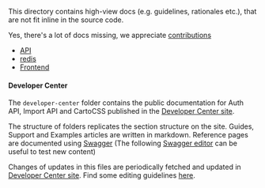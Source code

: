 This directory contains high-view docs (e.g. guidelines, rationales etc.), that are not fit inline in the source code.

Yes, there's a lot of docs missing, we appreciate [contributions](../CONTRIBUTING.md)

- [API](api.md)
- [redis](redis.md)
- [Frontend](frontend/README.md)

#### Developer Center

The `developer-center` folder contains the public documentation for Auth API, Import API and CartoCSS published in the [Developer Center site](https://carto.com/developers/).

The structure of folders replicates the section structure on the site. Guides, Support and Examples articles are written in markdown. Reference pages are documented using [Swagger](https://swagger.io/) (The following [Swagger editor]( https://swagger.io/tools/swagger-editor/) can be useful to test new content)

Changes of updates in this files are periodically fetched and updated in [Developer Center site](https://carto.com/developers/). Find some editing guidelines [here](https://github.com/CartoDB/developers/wiki/Editing-and-contributing-guidelines).